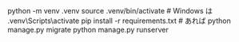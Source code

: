 python -m venv .venv
source .venv/bin/activate          # Windows は .venv\Scripts\activate
pip install -r requirements.txt    # あれば
python manage.py migrate
python manage.py runserver
